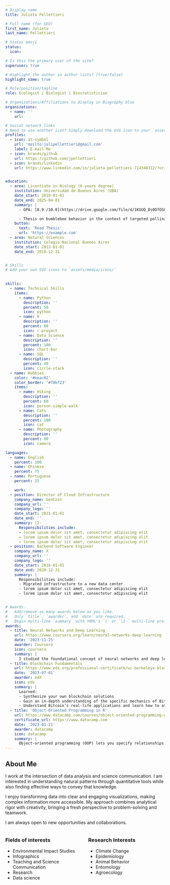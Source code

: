 ```yaml
---
# Display name
title: Julieta Pellettieri

# Full name (for SEO)
first_name: Julieta
last_name: Pellettieri

# Status emoji
status:
  icon: 

# Is this the primary user of the site?
superuser: true

# Highlight the author in author lists? (true/false)
highlight_name: true

# Role/position/tagline
role: Ecologist | Biologist | Biostatistician

# Organizations/Affiliations to display in Biography blox
organizations:
  - name: ''
    url: 

# Social network links
# Need to use another icon? Simply download the SVG icon to your `assets/media/icons/` folder.
profiles:
  - icon: at-symbol
    url: 'mailto:julipellettieri@gmail.com'
    label: E-mail Me
  - icon: brands/github
    url: https://github.com/jpellettieri
  - icon: brands/linkedin
    url: https://www.linkedin.com/in/julieta-pellettieri-714340312/?originalSubdomain=ar


education:
  - area: Licentiate in Biology (6-years degree)
    institution: Universidad de Buenos Aires (UBA)
    date_start: 2019-01-01
    date_end: 2025-04-01
    summary: |
      - GPA: [8.9 /10.0](https://drive.google.com/file/d/1KUUQ_Ds0DfOSCRr8HmXTemSEqA4rqDC8/view?usp=sharing)

      - Thesis on bumblebee behavior in the context of targeted pollination. Supervised by [Dr. Walter Farina](https://ifibyne.exactas.uba.ar/cv-farina/). 
    button:
      text: 'Read Thesis'
      url: 'https://example.com'
  - area: Natural Sciences
    institution: Colegio Nacional Buenos Aires
    date_start: 2013-01-01
    date_end: 2018-12-31


# Skills
# Add your own SVG icons to `assets/media/icons/`

          
skills:
  - name: Technical Skills
    items:
      - name: Python
        description: ''
        percent: 50
        icon: python           
      - name: R
        description: ''
        percent: 80
        icon: r-proyect         
      - name: Data Science
        description: ''
        percent: 100
        icon: chart-bar
      - name: SQL
        description: ''
        percent: 40
        icon: circle-stack
  - name: Hobbies
    color: '#eeac02'
    color_border: '#f0bf23'
    items:
      - name: Hiking
        description: ''
        percent: 60
        icon: person-simple-walk
      - name: Cats
        description: ''
        percent: 100
        icon: cat
      - name: Photography
        description: ''
        percent: 80
        icon: camera

languages:
  - name: English
    percent: 100
  - name: Chinese
    percent: 75
  - name: Portuguese
    percent: 25

    work:
  - position: Director of Cloud Infrastructure
    company_name: GenCoin
    company_url: ''
    company_logo: ''
    date_start: 2021-01-01
    date_end: ''
    summary: |2-
      Responsibilities include:
      - lorem ipsum dolor sit amet, consectetur adipiscing elit
      - lorem ipsum dolor sit amet, consectetur adipiscing elit
      - lorem ipsum dolor sit amet, consectetur adipiscing elit
  - position: Backend Software Engineer
    company_name: X
    company_url: ''
    company_logo: ''
    date_start: 2016-01-01
    date_end: 2020-12-31
    summary: |
      Responsibilities include:
      - Migrated infrastructure to a new data center
      - lorem ipsum dolor sit amet, consectetur adipiscing elit
      - lorem ipsum dolor sit amet, consectetur adipiscing elit


# Awards.
#   Add/remove as many awards below as you like.
#   Only `title`, `awarder`, and `date` are required.
#   Begin multi-line `summary` with YAML's `|` or `|2-` multi-line prefix and indent 2 spaces below.
awards:
  - title: Neural Networks and Deep Learning
    url: https://www.coursera.org/learn/neural-networks-deep-learning
    date: '2023-11-25'
    awarder: Coursera
    icon: coursera
    summary: |
      I studied the foundational concept of neural networks and deep learning. By the end, I was familiar with the significant technological trends driving the rise of deep learning; build, train, and apply fully connected deep neural networks; implement efficient (vectorized) neural networks; identify key parameters in a neural network’s architecture; and apply deep learning to your own applications.
  - title: Blockchain Fundamentals
    url: https://www.edx.org/professional-certificate/uc-berkeleyx-blockchain-fundamentals
    date: '2023-07-01'
    awarder: edX
    icon: edx
    summary: |
      Learned:
      - Synthesize your own blockchain solutions
      - Gain an in-depth understanding of the specific mechanics of Bitcoin
      - Understand Bitcoin’s real-life applications and learn how to attack and destroy Bitcoin, Ethereum, smart contracts and Dapps, and alternatives to Bitcoin’s Proof-of-Work consensus algorithm
  - title: 'Object-Oriented Programming in R'
    url: https://www.datacamp.com/courses/object-oriented-programming-with-s3-and-r6-in-r
    certificate_url: https://www.datacamp.com
    date: '2023-01-21'
    awarder: datacamp
    icon: datacamp
    summary: |
      Object-oriented programming (OOP) lets you specify relationships between functions and the objects that they can act on, helping you manage complexity in your code. This is an intermediate level course, providing an introduction to OOP, using the S3 and R6 systems. S3 is a great day-to-day R programming tool that simplifies some of the functions that you write. R6 is especially useful for industry-specific analyses, working with web APIs, and building GUIs.
---
```


## About Me

I work at the intersection of data analysis and science communication. I am interested in understanding natural patterns through quantitative tools while also finding effective ways to convey that knowledge.

I enjoy transforming data into clear and engaging visualizations, making complex information more accessible. My approach combines analytical rigor with creativity, bringing a fresh perspective to problem-solving and teamwork.

I am always open to new opportunities and collaborations.

<div style="display: flex; justify-content: space-between;">

<div style="flex: 1; margin-right: 10px;">
  <h3>Fields of interests</h3>
  <ul>
    <li>Environmental Impact Studies</li>
    <li>Infographics</li>
    <li>Teaching and Science Communication</li>
    <li>Research</li>
    <li>Data science</li>
  </ul>
</div>

<div style="flex: 1; margin-left: 10px;">
  <h3>Research Interests</h3>
  <ul>
    <li>Climate Change</li>
    <li>Epidemiology</li>
    <li>Animal Behavior</li>
    <li>Entomology</li>
    <li>Agroecology</li>
  </ul>
</div>

</div>